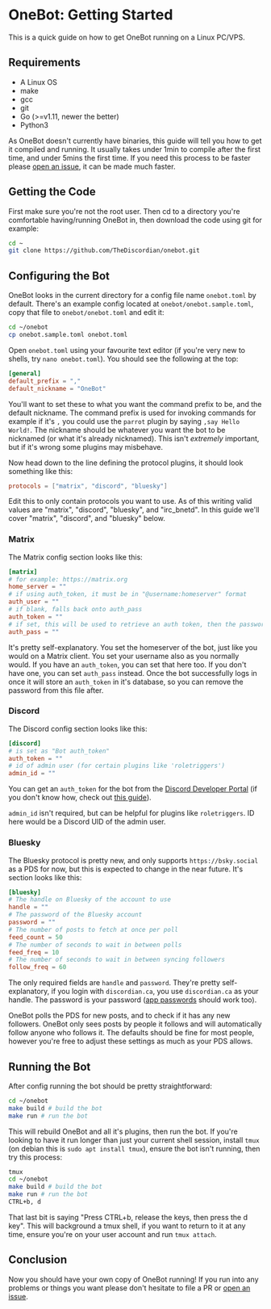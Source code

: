 # OneBot: Getting Started

This is a quick guide on how to get OneBot running on a Linux PC/VPS.

## Requirements

- A Linux OS
- make
- gcc
- git
- Go (>=v1.11, newer the better)
- Python3

As OneBot doesn't currently have binaries, this guide will tell you how to get it compiled and running. It usually takes under 1min to compile after the first time, and under 5mins the first time. If you need this process to be faster please [open an issue](https://github.com/TheDiscordian/onebot/issues/new), it can be made much faster.

## Getting the Code

First make sure you're not the root user. Then cd to a directory you're comfortable having/running OneBot in, then download the code using git for example:

```bash
cd ~
git clone https://github.com/TheDiscordian/onebot.git
```

## Configuring the Bot

OneBot looks in the current directory for a config file name `onebot.toml` by default. There's an example config located at `onebot/onebot.sample.toml`, copy that file to `onebot/onebot.toml` and edit it:

```bash
cd ~/onebot
cp onebot.sample.toml onebot.toml
```

Open `onebot.toml` using your favourite text editor (if you're very new to shells, try `nano onebot.toml`). You should see the following at the top:

```toml
[general]
default_prefix = ","
default_nickname = "OneBot"
```

You'll want to set these to what you want the command prefix to be, and the default nickname. The command prefix is used for invoking commands for example if it's `,` you could use the `parrot` plugin by saying `,say Hello World!`. The nickname should be whatever you want the bot to be nicknamed (or what it's already nicknamed). This isn't *extremely* important, but if it's wrong some plugins may misbehave.

Now head down to the line defining the protocol plugins, it should look something like this:

```toml
protocols = ["matrix", "discord", "bluesky"]
```

Edit this to only contain protocols you want to use. As of this writing valid values are "matrix", "discord", "bluesky", and "irc_bnetd". In this guide we'll cover "matrix", "discord", and "bluesky" below.

### Matrix

The Matrix config section looks like this:

```toml
[matrix]
# for example: https://matrix.org
home_server = ""
# if using auth_token, it must be in "@username:homeserver" format
auth_user = ""
# if blank, falls back onto auth_pass
auth_token = ""
# if set, this will be used to retrieve an auth token, then the password can be omitted from this file
auth_pass = ""
```

It's pretty self-explanatory. You set the homeserver of the bot, just like you would on a Matrix client. You set your username also as you normally would. If you have an `auth_token`, you can set that here too. If you don't have one, you can set `auth_pass` instead. Once the bot successfully logs in once it will store an `auth_token` in it's database, so you can remove the password from this file after.

### Discord

The Discord config section looks like this:

```toml
[discord]
# is set as "Bot auth_token"
auth_token = ""
# id of admin user (for certain plugins like 'roletriggers')
admin_id = ""
```

You can get an `auth_token` for the bot from the [Discord Developer Portal](https://discord.com/developers/applications) (if you don't know how, check out [this guide](https://discordgsm.com/guide/how-to-get-a-discord-bot-token)).

`admin_id` isn't required, but can be helpful for plugins like `roletriggers`. ID here would be a Discord UID of the admin user.

### Bluesky

The Bluesky protocol is pretty new, and only supports `https://bsky.social` as a PDS for now, but this is expected to change in the near future. It's section looks like this:

```toml
[bluesky]
# The handle on Bluesky of the account to use
handle = ""
# The password of the Bluesky account
password = ""
# The number of posts to fetch at once per poll
feed_count = 50
# The number of seconds to wait in between polls
feed_freq = 10
# The number of seconds to wait in between syncing followers
follow_freq = 60
```

The only required fields are `handle` and `password`. They're pretty self-explanatory, if you login with `discordian.ca`, you use `discordian.ca` as your handle. The password is your password ([app passwords](https://staging.bsky.app/settings/app-passwords) should work too).

OneBot polls the PDS for new posts, and to check if it has any new followers. OneBot only sees posts by people it follows and will automatically follow anyone who follows it. The defaults should be fine for most people, however you're free to adjust these settings as much as your PDS allows.

## Running the Bot

After config running the bot should be pretty straightforward:

```bash
cd ~/onebot
make build # build the bot
make run # run the bot
```

This will rebuild OneBot and all it's plugins, then run the bot. If you're looking to have it run longer than just your current shell session, install `tmux` (on debian this is `sudo apt install tmux`), ensure the bot isn't running, then try this process:

```bash
tmux
cd ~/onebot
make build # build the bot
make run # run the bot
CTRL+b, d
```

That last bit is saying "Press CTRL+b, release the keys, then press the d key". This will background a tmux shell, if you want to return to it at any time, ensure you're on your user account and run `tmux attach`.

## Conclusion

Now you should have your own copy of OneBot running! If you run into any problems or things you want please don't hesitate to file a PR or [open an issue](https://github.com/TheDiscordian/onebot/issues/new).